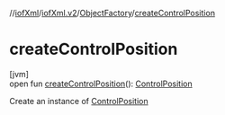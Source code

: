 //[iofXml](../../../index.md)/[iofXml.v2](../index.md)/[ObjectFactory](index.md)/[createControlPosition](create-control-position.md)

# createControlPosition

[jvm]\
open fun [createControlPosition](create-control-position.md)(): [ControlPosition](../-control-position/index.md)

Create an instance of [ControlPosition](../-control-position/index.md)
